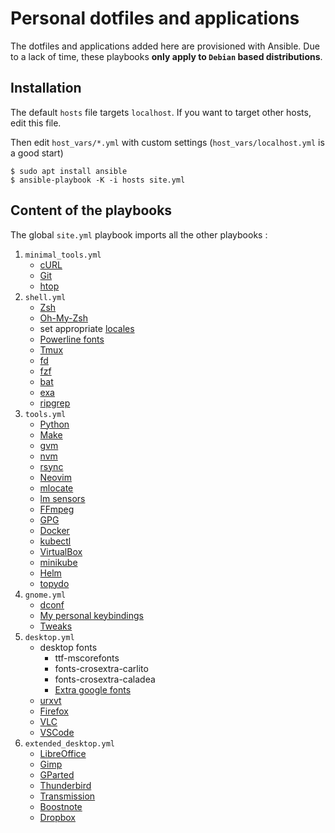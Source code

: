 # Personal dotfiles and applications

The dotfiles and applications added here are provisioned with Ansible. Due to a lack of time, these playbooks **only apply to `Debian` based distributions**.

## Installation

The default `hosts` file targets `localhost`. If you want to target other hosts, edit this file.

Then edit `host_vars/*.yml` with custom settings (`host_vars/localhost.yml` is a good start)

```shell
$ sudo apt install ansible
$ ansible-playbook -K -i hosts site.yml
```

## Content of the playbooks

The global `site.yml` playbook imports all the other playbooks :

1. `minimal_tools.yml`
    - [cURL](https://linux.die.net/man/1/curl)
    - [Git](https://git-scm.com/)
    - [htop](https://github.com/htop-dev/htop)
2. `shell.yml`
    - [Zsh](https://www.zsh.org)
    - [Oh-My-Zsh](https://github.com/ohmyzsh/ohmyzsh)
    - set appropriate [locales](https://linux.die.net/man/1/locale)
    - [Powerline fonts](https://github.com/powerline/fonts)
    - [Tmux](https://leanpub.com/the-tao-of-tmux/read)
    - [fd](https://github.com/sharkdp/fd)
    - [fzf](https://github.com/junegunn/fzf)
    - [bat](https://github.com/sharkdp/bat)
    - [exa](https://github.com/ogham/exa)
    - [ripgrep](https://github.com/BurntSushi/ripgrep)
3. `tools.yml`
    - [Python](https://www.python.org)
    - [Make](https://linux.die.net/man/1/make)
    - [gvm](https://github.com/moovweb/gvm)
    - [nvm](https://github.com/nvm-sh/nvm)
    - [rsync](https://rsync.samba.org)
    - [Neovim](https://github.com/neovim/neovim)
    - [mlocate](https://linux.die.net/man/5/mlocate.db)
    - [lm sensors](https://github.com/lm-sensors/lm-sensors)
    - [FFmpeg](https://ffmpeg.org/ffmpeg.html)
    - [GPG](https://gnupg.org/gph/en/manual.html)
    - [Docker](https://www.docker.com/)
    - [kubectl](https://kubernetes.io/docs/reference/kubectl)
    - [VirtualBox](https://www.virtualbox.org)
    - [minikube](https://github.com/kubernetes/minikube)
    - [Helm](https://github.com/helm/helm)
    - [topydo](https://github.com/topydo/topydo)
4. `gnome.yml`
    - [dconf](https://wiki.gnome.org/Projects/dconf)
    - [My personal keybindings](roles/gnome/files)
    - [Tweaks](https://wiki.gnome.org/action/show/Apps/Tweaks?action=show&redirect=Apps%2FGnomeTweakTool)
5. `desktop.yml`
    - desktop fonts
        - ttf-mscorefonts
        - fonts-crosextra-carlito
        - fonts-crosextra-caladea
        - [Extra google fonts](roles/desktop_fonts/defaults/main.yml)
    - [urxvt](https://linux.die.net/man/1/urxvt)
    - [Firefox](https://www.mozilla.org/fr/firefox/new/)
    - [VLC](https://www.videolan.org/vlc/)
    - [VSCode](https://code.visualstudio.com/)
6. `extended_desktop.yml`
    - [LibreOffice](https://www.libreoffice.org/)
    - [Gimp](https://www.gimp.org/)
    - [GParted](https://gparted.org/)
    - [Thunderbird](https://www.thunderbird.net)
    - [Transmission](https://transmissionbt.com/)
    - [Boostnote](https://github.com/BoostIO/Boostnote)
    - [Dropbox](https://www.dropbox.com)
